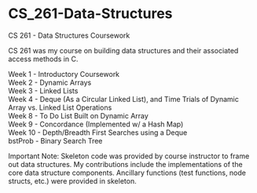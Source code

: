 # CS_261-Data-Structures
CS 261 - Data Structures Coursework

CS 261 was my course on building data structures and their associated access methods in C.

Week 1 - Introductory Coursework  
Week 2 - Dynamic Arrays  
Week 3 - Linked Lists  
Week 4 - Deque (As a Circular Linked List), and Time Trials of Dynamic Array vs. Linked List Operations  
Week 8 - To Do List Built on Dynamic Array  
Week 9 - Concordance (Implemented w/ a Hash Map)  
Week 10 - Depth/Breadth First Searches using a Deque  
bstProb - Binary Search Tree  

Important Note: Skeleton code was provided by course instructor to frame out data structures. My contributions include the implementations of the core data structure components. Ancillary functions (test functions, node structs, etc.) were provided in skeleton.
